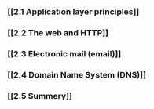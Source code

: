### [[2.1 Application layer principles]]

### [[2.2 The web and HTTP]]

### [[2.3 Electronic mail (email)]]

### [[2.4 Domain Name System (DNS)]]

### [[2.5 Summery]]
